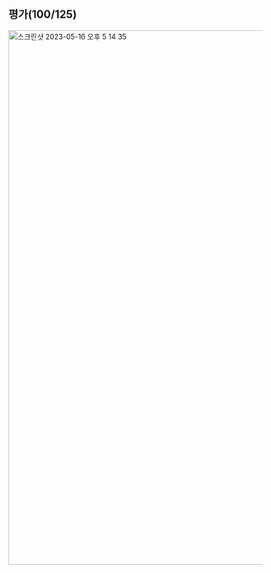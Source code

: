## 평가(100/125)
<img width="1058" alt="스크린샷 2023-05-16 오후 5 14 35" src="https://github.com/Ssuamje/42Seoul/assets/105692206/98cf9e4d-17f0-49dd-8b24-603f4f8854c0">
